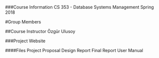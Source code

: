 ###Course Information
CS 353 - Database Systems Management Spring 2018

#Group Members

##Course Instructor
Özgür Ulusoy

###Project Website


####Files
Project Proposal
Design Report
Final Report
User Manual

